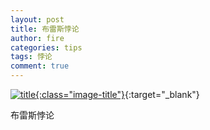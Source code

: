 ```yaml
---
layout: post
title: 布雷斯悖论
author: fire
categories: tips 
tags: 悖论
comment: true
---
```


[![title](https://image.sideproject.cn/titlex/title_049.jpg){:class="image-title"}](https://image.sideproject.cn/titlex/title_049.jpg){:target="_blank"}

布雷斯悖论